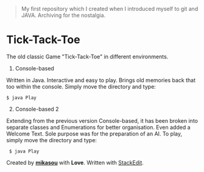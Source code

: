 > My first repository which I created when I introduced myself to git and JAVA. Archiving for the nostalgia.

# **Tick-Tack-Toe**

The old classic Game "Tick-Tack-Toe" in different environments.

1. Console-based

Written in Java. Interactive and easy to play. Brings old memories back that too within the console. Simply move the directory and type:

    $ java Play

2. Console-based 2

Extending from the previous version Console-based, it has been broken into separate classes and Enumerations for better organisation. Even added a Welcome Text. Sole purpose was for the preparation of an AI. To play, simply move the directory and type:

     $ java Play


Created by **[mikasou](www.soumikpradhan.wordpress.com)** with **Love**.
Written with [StackEdit](https://stackedit.io/).
